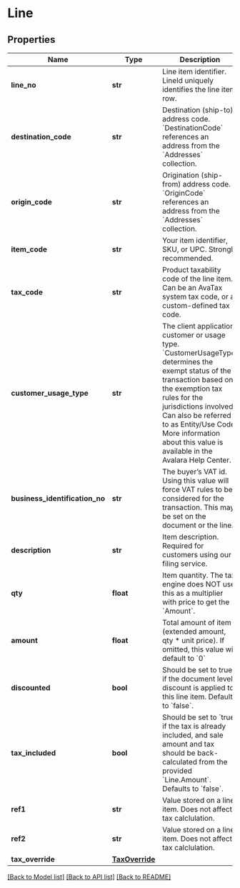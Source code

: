 # Line

## Properties
Name | Type | Description | Notes
------------ | ------------- | ------------- | -------------
**line_no** | **str** | Line item identifier. LineId uniquely identifies the line item row. | 
**destination_code** | **str** | Destination (ship-to) address code. &#x60;DestinationCode&#x60; references an address from the &#x60;Addresses&#x60; collection. | 
**origin_code** | **str** | Origination (ship-from) address code. &#x60;OriginCode&#x60; references an address from the &#x60;Addresses&#x60; collection. | 
**item_code** | **str** | Your item identifier, SKU, or UPC. Strongly recommended. | [optional] 
**tax_code** | **str** | Product taxability code of the line item. Can be an AvaTax system tax code, or a custom-defined tax code. | [optional] 
**customer_usage_type** | **str** | The client application customer or usage type. &#x60;CustomerUsageType&#x60; determines the exempt status of the transaction based on the exemption tax rules for the jurisdictions involved. Can also be referred to as Entity/Use Code. More information about this value is available in the Avalara Help Center. | [optional] 
**business_identification_no** | **str** | The buyer’s VAT id. Using this value will force VAT rules to be considered for the transaction. This may be set on the document or the line. | [optional] 
**description** | **str** | Item description. Required for customers using our filing service. | [optional] 
**qty** | **float** | Item quantity. The tax engine does NOT use this as a multiplier with price to get the &#x60;Amount&#x60;. | [optional] 
**amount** | **float** | Total amount of item (extended amount, qty * unit price). If omitted, this value will default to &#x60;0&#x60; | [optional] 
**discounted** | **bool** | Should be set to true if the document level discount is applied to this line item. Defaults to &#x60;false&#x60;. | [optional] 
**tax_included** | **bool** | Should be set to &#x60;true&#x60; if the tax is already included, and sale amount and tax should be back-calculated from the provided &#x60;Line.Amount&#x60;. Defaults to &#x60;false&#x60;. | [optional] 
**ref1** | **str** | Value stored on a line item. Does not affect tax calclulation. | [optional] 
**ref2** | **str** | Value stored on a line item. Does not affect tax calclulation. | [optional] 
**tax_override** | [**TaxOverride**](TaxOverride.md) |  | [optional] 

[[Back to Model list]](../README.md#documentation-for-models) [[Back to API list]](../README.md#documentation-for-api-endpoints) [[Back to README]](../README.md)


